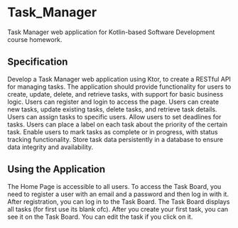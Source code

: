 # Task_Manager

Task Manager web application for Kotlin-based Software Development course homework.

## Specification

Develop a Task Manager web application using Ktor, to create a RESTful API for managing tasks. The application should provide functionality for users to create, update, delete, and retrieve tasks, with support for basic business logic. Users can register and login to access the page. Users can create new tasks, update existing tasks, delete tasks, and retrieve task details. Users can assign tasks to specific users. Allow users to set deadlines for tasks. Users can place a label on each task about the priority of the certain task. Enable users to mark tasks as complete or in progress, with status tracking functionality. Store task data persistently in a database to ensure data integrity and availability.

## Using the Application
The Home Page is accessible to all users. To access the Task Board, you need to register a user with an email and a password and then log in with it. 
After registration, you can log in to the Task Board. The Task Board displays all tasks (for first use its blank ofc).
After you create your first task, you can see it on the Task Board. You can edit the task if you click on it.